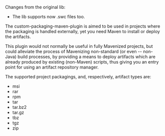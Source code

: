 Changes from the original lib:
- The lib supports now .swc files too.


The custom-packaging-maven-plugin is aimed to be used in projects where the packaging is handled
externally, yet you need Maven to install or deploy the artifacts.

This plugin would not normally be useful in fully Mavenized projects, but could alleviate the process
of Mavenizing non-standard (or even -- non-Java) build processes, by providing a means to deploy artifacts
which are already produced by existing (non-Maven) scripts, thus giving you an entry point for using
an artifact repository manager.

The supported project packagings, and, respectively, artifact types are:
- msi
- rar
- rpm
- tar
- tar.bz2
- tar.gz
- tbz
- tgz
- zip
